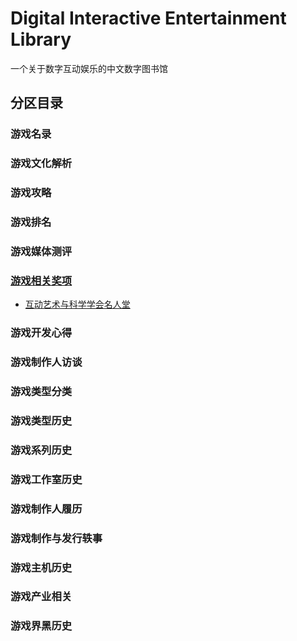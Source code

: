 # Digital Interactive Entertainment Library
一个关于数字互动娱乐的中文数字图书馆

## 分区目录

### 游戏名录

### 游戏文化解析

### 游戏攻略

### 游戏排名

### 游戏媒体测评

### [游戏相关奖项](https://github.com/Thelordofdream/Digital-Interactive-Entertainment-Library/tree/master/游戏相关奖项)
* [互动艺术与科学学会名人堂](https://github.com/Thelordofdream/Digital-Interactive-Entertainment-Library/blob/master/游戏相关奖项/互动艺术与科学学会名人堂.md)

### 游戏开发心得

### 游戏制作人访谈

### 游戏类型分类

### 游戏类型历史

### 游戏系列历史

### 游戏工作室历史

### 游戏制作人履历

### 游戏制作与发行轶事

### 游戏主机历史

### 游戏产业相关

### 游戏界黑历史




